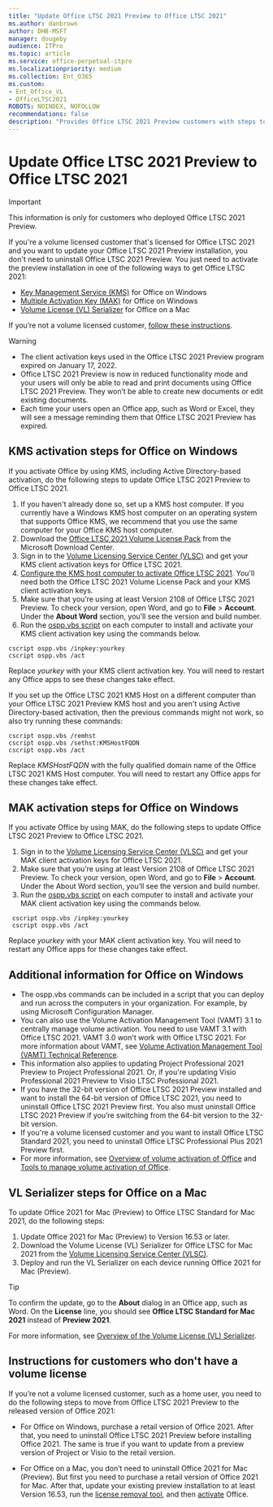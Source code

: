 ```yaml
---
title: "Update Office LTSC 2021 Preview to Office LTSC 2021"
ms.author: danbrown
author: DHB-MSFT
manager: dougeby
audience: ITPro
ms.topic: article
ms.service: office-perpetual-itpro
ms.localizationpriority: medium
ms.collection: Ent_O365
ms.custom: 
- Ent_Office_VL
- OfficeLTSC2021
ROBOTS: NOINDEX, NOFOLLOW
recommendations: false
description: "Provides Office LTSC 2021 Preview customers with steps to update the preview version to Office LTSC 2021, on both Windows and on a Mac"
---
```


# Update Office LTSC 2021 Preview to Office LTSC 2021

> [!IMPORTANT]
> This information is only for customers who deployed Office LTSC 2021 Preview.

If you're a volume licensed customer that's licensed for Office LTSC 2021 and you want to update your Office LTSC 2021 Preview installation, you don't need to uninstall Office LTSC 2021 Preview. You just need to activate the preview installation in one of the following ways to get Office LTSC 2021:

- [Key Management Service (KMS)](#kms-activation-steps-for-office-on-windows) for Office on Windows
- [Multiple Activation Key (MAK)](#mak-activation-steps-for-office-on-windows) for Office on Windows
- [Volume License (VL) Serializer](#vl-serializer-steps-for-office-on-a-mac) for Office on a Mac

If you’re not a volume licensed customer, [follow these instructions](#instructions-for-customers-who-dont-have-a-volume-license).

> [!WARNING]
> - The client activation keys used in the Office LTSC 2021 Preview program expired on January 17, 2022. 
> - Office LTSC 2021 Preview is now in reduced functionality mode and your users will only be able to read and print documents using Office LTSC 2021 Preview. They won’t be able to create new documents or edit existing documents.
> - Each time your users open an Office app, such as Word or Excel, they will see a message reminding them that Office LTSC 2021 Preview has expired.

## KMS activation steps for Office on Windows

If you activate Office by using KMS, including Active Directory-based activation, do the following steps to update Office LTSC 2021 Preview to Office LTSC 2021.

1. If you haven't already done so, set up a KMS host computer. If you currently have a Windows KMS host computer on an operating system that supports Office KMS, we recommend that you use the same computer for your Office KMS host computer.
2. Download the [Office LTSC 2021 Volume License Pack](https://www.microsoft.com/download/details.aspx?id=103446) from the Microsoft Download Center.
3. Sign in to the [Volume Licensing Service Center (VLSC)](https://www.microsoft.com/licensing/servicecenter/default.aspx) and get your KMS client activation keys for Office LTSC 2021.
4. [Configure the KMS host computer to activate Office LTSC 2021](../vlactivation/configure-a-kms-host-computer-for-office.md). You'll need both the Office LTSC 2021 Volume License Pack and your KMS client activation keys.
5. Make sure that you’re using at least Version 2108 of Office LTSC 2021 Preview. To check your version, open Word, and go to **File** > **Account**. Under the **About Word** section, you’ll see the version and build number.
6. Run the [ospp.vbs script](../vlactivation/tools-to-manage-volume-activation-of-office.md#the-osppvbs-script) on each computer to install and activate your KMS client activation key using the commands below.

```console
cscript ospp.vbs /inpkey:yourkey
cscript ospp.vbs /act
```
Replace *yourkey* with your KMS client activation key. You will need to restart any Office apps to see these changes take effect.

If you set up the Office LTSC 2021 KMS Host on a different computer than your Office LTSC 2021 Preview KMS host and you aren't using Active Directory-based activation, then the previous commands might not work, so also try running these commands:

```console
cscript ospp.vbs /remhst
cscript ospp.vbs /sethst:KMSHostFQDN
cscript ospp.vbs /act
```
Replace *KMSHostFQDN* with the fully qualified domain name of the Office LTSC 2021 KMS Host computer. You will need to restart any Office apps for these changes take effect.

## MAK activation steps for Office on Windows

If you activate Office by using MAK, do the following steps to update Office LTSC 2021 Preview to Office LTSC 2021.

1. Sign in to the [Volume Licensing Service Center (VLSC)](https://www.microsoft.com/licensing/servicecenter/default.aspx) and get your MAK client activation keys for Office LTSC 2021.
2. Make sure that you’re using at least Version 2108 of Office LTSC 2021 Preview. To check your version, open Word, and go to **File** > **Account**. Under the About Word section, you’ll see the version and build number.
3. Run the [ospp.vbs script](../vlactivation/tools-to-manage-volume-activation-of-office.md#the-osppvbs-script) on each computer to install and activate your MAK client activation key using the commands below.

```console
 cscript ospp.vbs /inpkey:yourkey
 cscript ospp.vbs /act
```
Replace *yourkey* with your MAK client activation key. You will need to restart any Office apps for these changes take effect.

## Additional information for Office on Windows

- The ospp.vbs commands can be included in a script that you can deploy and run across the computers in your organization. For example, by using Microsoft Configuration Manager.
- You can also use the Volume Activation Management Tool (VAMT) 3.1 to centrally manage volume activation. You need to use VAMT 3.1 with Office LTSC 2021. VAMT 3.0 won't work with Office LTSC 2021. For more information about VAMT, see [Volume Activation Management Tool (VAMT) Technical Reference](/windows/deployment/volume-activation/volume-activation-management-tool).
- This information also applies to updating Project Professional 2021 Preview to Project Professional 2021. Or, if you're updating Visio Professional 2021 Preview to Visio LTSC Professional 2021.
- If you have the 32-bit version of Office LTSC 2021 Preview installed and want to install the 64-bit version of Office LTSC 2021, you need to uninstall Office LTSC 2021 Preview first. You also must uninstall Office LTSC 2021 Preview if you’re switching from the 64-bit version to the 32-bit version.
- If you're a volume licensed customer and you want to install Office LTSC Standard 2021, you need to uninstall Office LTSC Professional Plus 2021 Preview first.
- For more information, see [Overview of volume activation of Office](../vlactivation/plan-volume-activation-of-office.md) and [Tools to manage volume activation of Office](../vlactivation/tools-to-manage-volume-activation-of-office.md).

## VL Serializer steps for Office on a Mac

To update Office 2021 for Mac (Preview) to Office LTSC Standard for Mac 2021, do the following steps:

1. Update Office 2021 for Mac (Preview) to Version 16.53 or later.
2. Download the Volume License (VL) Serializer for Office LTSC for Mac 2021 from the [Volume Licensing Service Center (VLSC)](https://www.microsoft.com/licensing/servicecenter/default.aspx).
3. Deploy and run the VL Serializer on each device running Office 2021 for Mac (Preview).

> [!TIP]
> To confirm the update, go to the **About** dialog in an Office app, such as Word. On the **License** line, you should see **Office LTSC Standard for Mac 2021** instead of **Preview 2021**.

For more information, see [Overview of the Volume License (VL) Serializer](../mac/volume-license-serializer.md).

## Instructions for customers who don't have a volume license

If you’re not a volume licensed customer, such as a home user, you need to do the following steps to move from Office LTSC 2021 Preview to the released version of Office 2021:

- For Office on Windows, purchase a retail version of Office 2021. After that, you need to uninstall Office LTSC 2021 Preview before installing Office 2021. The same is true if you want to update from a preview version of Project or Visio to the retail version.

- For Office on a Mac, you don’t need to uninstall Office 2021 for Mac (Preview). But first you need to purchase a retail version of Office 2021 for Mac. After that, update your existing preview installation to at least Version 16.53, run the [license removal tool](https://support.microsoft.com/office/b032c0f6-a431-4dad-83a9-6b727c03b193), and then [activate](https://support.microsoft.com/office/7f6646b1-bb14-422a-9ad4-a53410fcefb2) Office.